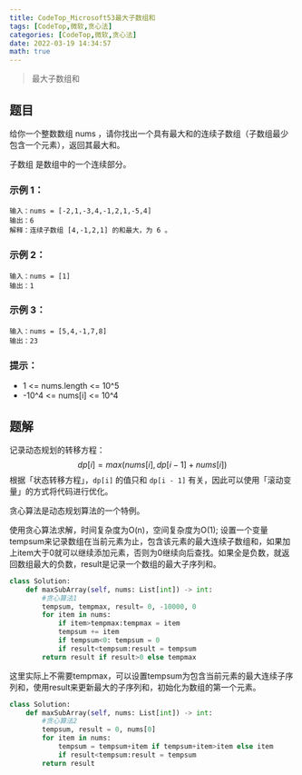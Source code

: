 ```yaml
---
title: CodeTop_Microsoft53最大子数组和
tags: [CodeTop,微软,贪心法]
categories: [CodeTop,微软,贪心法]
date: 2022-03-19 14:34:57
math: true
---
```


>最大子数组和

## 题目

给你一个整数数组 nums ，请你找出一个具有最大和的连续子数组（子数组最少包含一个元素），返回其最大和。

子数组 是数组中的一个连续部分。

### 示例 1：

```
输入：nums = [-2,1,-3,4,-1,2,1,-5,4]
输出：6
解释：连续子数组 [4,-1,2,1] 的和最大，为 6 。
```

### 示例 2：

```
输入：nums = [1]
输出：1
```
### 示例 3：

```
输入：nums = [5,4,-1,7,8]
输出：23
```

### 提示：

- 1 <= nums.length <= 10^5
- -10^4 <= nums[i] <= 10^4

## 题解
记录动态规划的转移方程：
$$
dp[i] = max(nums[i],dp[i-1]+nums[i])
$$
根据「状态转移方程」，`dp[i]` 的值只和 `dp[i - 1]` 有关，因此可以使用「滚动变量」的方式将代码进行优化。

贪心算法是动态规划算法的一个特例。

使用贪心算法求解，时间复杂度为O(n)，空间复杂度为O(1);
设置一个变量tempsum来记录数组在当前元素为止，包含该元素的最大连续子数组和，如果加上item大于0就可以继续添加元素，否则为0继续向后查找。如果全是负数，就返回数组最大的负数，result是记录一个数组的最大子序列和。

```python
class Solution:
    def maxSubArray(self, nums: List[int]) -> int:
        #贪心算法1
        tempsum, tempmax, result= 0, -10000, 0
        for item in nums:
            if item>tempmax:tempmax = item
            tempsum += item
            if tempsum<0: tempsum = 0
            if result<tempsum:result = tempsum
        return result if result>0 else tempmax
```
这里实际上不需要tempmax，可以设置tempsum为包含当前元素的最大连续子序列和，使用result来更新最大的子序列和，初始化为数组的第一个元素。

```python
class Solution:
    def maxSubArray(self, nums: List[int]) -> int:
        #贪心算法2
        tempsum, result = 0, nums[0]
        for item in nums:
            tempsum = tempsum+item if tempsum+item>item else item 
            if result<tempsum:result = tempsum
        return result
```
